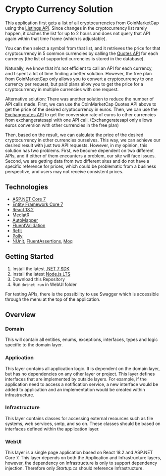 # Crypto Currency Solution

This application first gets a list of all cryptocurrencies from CoinMarketCap using the [Listings API](https://pro-api.coinmarketcap.com/v1/cryptocurrency/listings/latest). Since changes in the cryptocurrency list rarely happen, it caches the list for up to 2 hours and does not query that API again within that time frame (which is adjustable).

You can then select a symbol from that list, and it retrieves the price for that cryptocurrency in 5 common currencies by calling the [Quotes API](https://pro-api.coinmarketcap.com/v2/cryptocurrency/quotes/latest?symbol=BTC&convert=EUR) for each currency (the list of supported currencies is stored in the database).

Naturally, we know that it's not efficient to call an API for each currency, and I spent a lot of time finding a better solution. However, the free plan from CoinMarketCap only allows you to convert a cryptocurrency to one currency per request, but paid plans allow you to get the price for a cryptocurrency in multiple currencies with one request.

Alternative solution:
There was another solution to reduce the number of API calls made. First, we can use the CoinMarketCap Quotes API above to get the price of the desired cryptocurrency in euros. Then, we can use the [Exchangerates API](http://api.exchangeratesapi.io/latest?access_key=[YourKey]&base=EUR&symbols=GBP,USD,BRL,AUD) to get the conversion rate of euros to other currencies from exchangeratesapi with one API call. (Exchangeratesapi only allows euros conversion with other currencies in the free plan)

Then, based on the result, we can calculate the price of the desired cryptocurrency in other currencies ourselves. This way, we can achieve our desired result with just two API requests.
However, in my opinion, this solution has two problems. First, we become dependent on two different APIs, and if either of them encounters a problem, our site will face issues. Second, we are getting data from two different sites and do not have a specific reference for prices, which could be problematic from a business perspective, and users may not receive consistent prices.


## Technologies

* [ASP.NET Core 7](https://docs.microsoft.com/en-us/aspnet/core/introduction-to-aspnet-core)
* [Entity Framework Core 7](https://docs.microsoft.com/en-us/ef/core/)
* [React 18.2](https://react.dev/)
* [MediatR](https://github.com/jbogard/MediatR)
* [AutoMapper](https://automapper.org/)
* [FluentValidation](https://fluentvalidation.net/)
* [Refit](https://github.com/reactiveui/refit)
* [Polly](https://learn.microsoft.com/en-us/dotnet/architecture/microservices/implement-resilient-applications/implement-http-call-retries-exponential-backoff-polly)
* [NUnit](https://nunit.org/), [FluentAssertions](https://fluentassertions.com/), [Moq](https://github.com/moq)


## Getting Started
1. Install the latest [.NET 7 SDK](https://dotnet.microsoft.com/download/dotnet/7.0)
2. Install the latest [Node.js LTS](https://nodejs.org/en/)
3. Download this Repository
4. Run `dotnet run` in WebUI folder

For testing APIs, there is the possibility to use Swagger which is accessible through the menu at the top of the application.

## Overview

### Domain

This will contain all entities, enums, exceptions, interfaces, types and logic specific to the domain layer.

### Application

This layer contains all application logic. It is dependent on the domain layer, but has no dependencies on any other layer or project. This layer defines interfaces that are implemented by outside layers. For example, if the application need to access a notification service, a new interface would be added to application and an implementation would be created within infrastructure.

### Infrastructure

This layer contains classes for accessing external resources such as file systems, web services, smtp, and so on. These classes should be based on interfaces defined within the application layer.

### WebUI

This layer is a single page application based on React 18.2 and ASP.NET Core 7. This layer depends on both the Application and Infrastructure layers, however, the dependency on Infrastructure is only to support dependency injection. Therefore only *Startup.cs* should reference Infrastructure.
